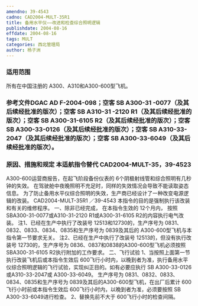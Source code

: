 ```yaml
---
amendno: 39-4543
cadno: CAD2004-MULT-35R1
title: 备用水平仪——改进和检查综合照明逻辑
publishdate: 2004-08-16
effdate: 2004-08-16
tags: MULT
categories: 西北管理局
author: 杨子洲
---
```


### 适用范围 
所有在中国注册的 A300、A310和A300-600型飞机。

<!--more-->
### 参考文件DGAC AD F-2004-098；空客 SB A300-31 -0077（及其后续经批准的版次）；空客 SB A310-31 -2120 R1（及其后续经批准的版次）；空客 SB A300-31-6105 R2（及其后续经批准的版次）；空客 SB A300-33-0126（及其后续经批准的版次）；空客 SB A310-33-2047（及其后续经批准的版次）；空客 SB A300-33-6049（及其后续经批准的版次）。

### 原因、措施和规定 本适航指令替代 CAD2004-MULT-35，39-4523 
A300-600运营商报告，在起飞阶段备份仪表的 6个阴极射线管和综合照明有几秒钟的失效。     在驾驶舱中夜晚照明不充足时，同样的失效情况会导致不能读取姿态信息。     为了防止备用水平仪综合照明的失效，生产商已经设计了一种改变电源逻辑的改装。
  CAD2004-MULT-35R1  ／39-4543
    本指令的目的是强制执行该改装和有关的维修程序。
    一、除非已经完成， 在本指令生效的 12个月内， 按照 SBA300-31-0077或A310-31-2120 R1或A300-31-6105 R2的内容执行电气改装。 
注1、已经在生产中执行了改装号 12513和12730的，生产序号为 0831、0832、0833、0834、0835和生产序号为 0839及其后的 A300-600型飞机与本指令第一节要求无关。 
注2、已经在生产中执行了改装号 12513的，但没有执行改装号 12730的，生产序号为 0836、0837和0838的A300-600型飞机必须按照 SBA300-31-6105 R2执行附加的工作要求。 二、飞行试验 
1、当按照上面第一节执行改装飞机后或本指令生效后 600飞行小时内，以晚到者为准，执行备用水平仪综合照明逻辑的飞行试验，实现纠正目的。如有必要应执行 SB A300-33-0126 或A310-33-2047或 A300-33-6049。 
    生产序号为 0831、0832、0833、0834、0835和生产序号为 0839及其后的A300-600型飞机，在出厂后累计 600飞行小时前或本指令生效后 600飞行小时内，以晚到者为准，必须要按照 SB A300-33-6049进行检查。
 2、替换先前不大于 600飞行小时的检查间隔。
